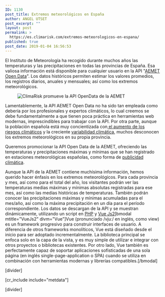 ```yaml
---
ID: 1130
post_title: Extremos meteorológicos en España
author: ANGEL UTSET
post_excerpt: ""
layout: post
permalink: >
  https://es.climarisk.com/extremos-meteorologicos-en-espana/
published: true
post_date: 2019-01-04 16:56:53
---
```

<!-- wp:paragraph -->
El Instituto de Meteorología ha recogido durante muchos años las temperaturas y las precipitaciones en todas las provincias de España. Esa valiosa información está disponible para cualquier usuario en la API "<a rel="noreferrer noopener" aria-label=" (abre en una nueva pestaña)" href="https://opendata.aemet.es/centrodedescargas/inicio" target="_blank">AEMET Open Data</a>". Los datos históricos permiten estimar los valores promedios, los registros diarios, anuales y mensuales; así como los extremos meteorológicos.</p>
<!--more--></p>
<!-- /wp:paragraph -->

<!-- wp:image -->
<figure class="wp-block-image"><img src="https://www.aemet.es/imagenes_gcd/datos_abiertos/AEMET_OpenData/acceso_AEMET_OpenData.gif" alt="ClimaRisk promueve la API OpenData de la AEMET"/></figure>
<!-- /wp:image -->

<!-- wp:paragraph -->
<p>Lamentablemente, la API AEMET Open Data no ha sido tan empleada como debería por los profesionales y expertos climáticos, lo cual creemos se debe fundamentalmente a que tienen poca práctica en herramientas web modernas, imprescindibles para trabajar con la API. Por otra parte, aunque la población española está muy concientizada con<a href="https://es.climarisk.com/han-aumentado-los-riesgos-climaticos/"> el aumento de los riesgos climáticos</a> y la creciente <a href="https://es.climarisk.com/variabilidad-climatica/">variabilidad climática</a>, muchos desconocen los extremos meteorológicos en su propia provincia.</p>
<!-- /wp:paragraph -->

<!-- wp:paragraph {"className":"framed-box"} -->
<p class="framed-box">Queremos promocionar la API Open Data de la AEMET, ofreciendo las temperaturas y precipitaciones máximas y mínimas que se han registrado en estaciones meteorológicas españolas, como forma de <a href="https://es.climarisk.com/publicidad-climatica/">publicidad climática</a>.</p>
<!-- /wp:paragraph -->

<!-- wp:paragraph -->
<p>Aunque la API de la AEMET contiene muchísima información, hemos querido hacer énfasis en los extremos meteorológicos. Para cada provincia y mes, así como para el total del año, los visitantes podrán ver las temperaturas medias máximas y mínimas absolutas registradas para ese mes, así como las medias históricas de temperaturas. También podrán conocer las precipitaciones máximas y mínimas acumuladas para el mes/año, así como la máxima precipitación en un día para el período correspondiente. Los datos se descargan de la API y se muestran dinámicamente, utilizando un script en <a href="https://es.climarisk.com/publicidad-climatica/php-climatico/">PHP</a> y <a rel="noreferrer noopener" href="https://vuejs.org/" target="_blank">Vue Js2</a>[bmodal mtitle="VueJs2" divm="Vue"]Vue (pronunciado /vjuː/ en inglés, como view) es un framework progresivo para construir interfaces de usuario. A diferencia de otros frameworks monolíticos, Vue está diseñado desde el inicio para ser adoptado incrementalmente. La biblioteca principal se enfoca solo en la capa de la vista, y es muy simple de utilizar e integrar con otros proyectos o bibliotecas existentes. Por otro lado, Vue también es perfectamente capaz de soportar aplicaciones sofisticadas de una sola página (en inglés single-page-application o SPA) cuando se utiliza en combinación con herramientas modernas y librerías compatibles.[/bmodal]</p>
<!-- /wp:paragraph -->

<!-- wp:html -->
[divider]

[cr_include include="metdata"] 


[divider]
<!-- /wp:html -->